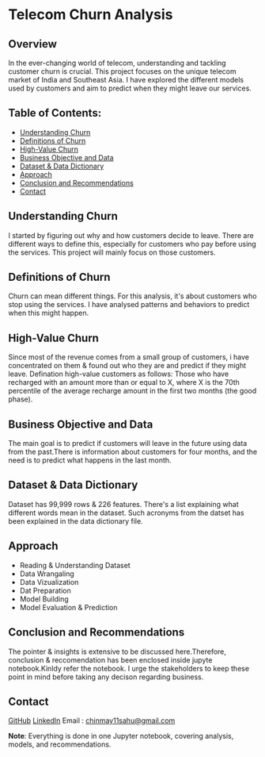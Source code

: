 # Telecom Churn Analysis

## Overview
In the ever-changing world of telecom, understanding and tackling customer churn is crucial. This project focuses on the unique telecom market of India and Southeast Asia. I have explored the different models used by customers and aim to predict when they might leave our services.

## Table of Contents:
* [Understanding Churn](#understanding-churn)
* [Definitions of Churn](#definitions-of-churn)
* [High-Value Churn](#high-value-churn)
* [Business Objective and Data](#business-objective-and-data)
* [Dataset &  Data Dictionary](#dataset-&-data-dictionary)
* [Approach](#approach)
* [Conclusion and Recommendations](#conclusion-and-recommendations)
* [Contact](#contact)

## Understanding Churn
I started by figuring out why and how customers decide to leave. There are different ways to define this, especially for customers who pay before using the services. This project will mainly focus on those customers.

## Definitions of Churn
Churn can mean different things. For this analysis, it's about customers who stop using the services. I have analysed patterns and behaviors to predict when this might happen.

## High-Value Churn
Since most of the revenue comes from a small group of customers, i have concentrated on them & found out who they are and predict if they might leave. Defination high-value customers as follows: Those who have recharged with an amount more than or equal to X, where X is the 70th percentile of the average recharge amount in the first two months (the good phase).

## Business Objective and Data
The main goal is to predict if customers will leave in the future using data from the past.There is information about customers for four months, and the need is to predict what happens in the last month.

## Dataset &  Data Dictionary
Dataset has 99,999 rows & 226 features. There's a list explaining what different words mean in the dataset. Such acronyms from the datset has been explained in the data dictionary file.

## Approach
- Reading & Understanding Dataset
- Data Wrangaling
- Data Vizualization
- Dat Preparation
- Model Building
- Model Evaluation & Prediction

## Conclusion and Recommendations
The pointer & insights is extensive to be discussed here.Therefore, conclusion & reccomendation has been enclosed inside jupyte notebook.Kinldy refer the notebook.
I urge the stakeholders to keep these point in mind before taking any decison regarding business.

## Contact
[GitHub](https://github.com/ChinmaySahu10) 
[LinkedIn](https://www.linkedin.com/in/chinmaysahu7/)
Email : chinmay11sahu@gmail.com

**Note**: Everything is done in one Jupyter notebook, covering analysis, models, and recommendations.
